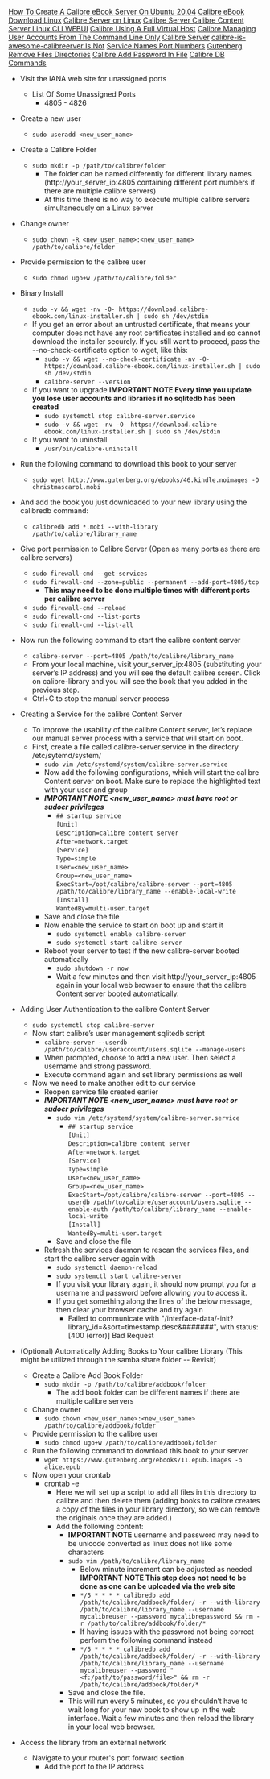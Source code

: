 [How To Create A Calibre eBook Server On Ubuntu 20.04](https://www.digitalocean.com/community/tutorials/how-to-create-a-calibre-ebook-server-on-ubuntu-20-04)
[Calibre eBook Download Linux](https://calibre-ebook.com/download_linux)
[Calibre Server on Linux](https://gist.github.com/plembo/337f323e53486cbdb03100692ae8c892)
[Calibre Server Calibre Content Server Linux CLI WEBUI](https://www.youtube.com/watch?v=N1hwEfa9W1s)
[Calibre Using A Full Virtual Host](https://manual.calibre-ebook.com/server.html#using-a-full-virtual-host)
[Calibre Managing User Accounts From The Command Line Only](https://manual.calibre-ebook.com/server.html#managing-user-accounts-from-the-command-line-only)
[Calibre Server](https://manual.calibre-ebook.com/generated/en/calibre-server.html)
[calibre-is-awesome-calibreerver Is Not](https://grantwinney.com/calibre-is-awesome-calibre-server-is-not/)
[Service Names Port Numbers](https://www.iana.org/assignments/service-names-port-numbers/service-names-port-numbers.xhtml?&page=86)
[Gutenberg](https://www.gutenberg.org/)
[Remove Files Directories](https://linuxhandbook.com/remove-files-directories/)
[Calibre Add Password In File](https://www.mobileread.com/forums/showthread.php?p=3645101)
[Calibre DB Commands](https://manual.calibre-ebook.com/generated/en/calibredb.html#id1)

* Visit the IANA web site for unassigned ports
  * List Of Some Unassigned Ports
    * 4805 - 4826

* Create a new user
  * `sudo useradd <new_user_name>`
* Create a Calibre Folder
  * `sudo mkdir -p /path/to/calibre/folder`
    * The folder can be named differently for different library names (http://your_server_ip:4805 containing different port numbers if there are multiple calibre servers)
    * At this time there is no way to execute multiple calibre servers simultaneously on a Linux server
* Change owner
  * `sudo chown -R <new_user_name>:<new_user_name> /path/to/calibre/folder`
* Provide permission to the calibre user
  * `sudo chmod ugo+w /path/to/calibre/folder`

* Binary Install
  * `sudo -v && wget -nv -O- https://download.calibre-ebook.com/linux-installer.sh | sudo sh /dev/stdin`
  * If you get an error about an untrusted certificate, that means your computer does not have any root certificates installed and so cannot download the installer securely. If you still want to proceed, pass the --no-check-certificate option to wget, like this:
    * `sudo -v && wget --no-check-certificate -nv -O- https://download.calibre-ebook.com/linux-installer.sh | sudo sh /dev/stdin`
    * `calibre-server --version`
  * If you want to upgrade **IMPORTANT NOTE Every time you update you lose user accounts and libraries if no sqlitedb has been created**
    * `sudo systemctl stop calibre-server.service`
    * `sudo -v && wget -nv -O- https://download.calibre-ebook.com/linux-installer.sh | sudo sh /dev/stdin`
  * If you want to uninstall
    * `/usr/bin/calibre-uninstall`
* Run the following command to download this book to your server
  * `sudo wget http://www.gutenberg.org/ebooks/46.kindle.noimages -O christmascarol.mobi`
* And add the book you just downloaded to your new library using the calibredb command:
  * `calibredb add *.mobi --with-library /path/to/calibre/library_name`
* Give port permission to Calibre Server (Open as many ports as there are calibre servers)
  * `sudo firewall-cmd --get-services`
  * `sudo firewall-cmd --zone=public --permanent --add-port=4805/tcp`
    * **This may need to be done multiple times with different ports per calibre server**
  * `sudo firewall-cmd --reload`
  * `sudo firewall-cmd --list-ports`
  * `sudo firewall-cmd --list-all`
* Now run the following command to start the calibre content server
  * `calibre-server --port=4805 /path/to/calibre/library_name`
  * From your local machine, visit your_server_ip:4805 (substituting your server’s IP address) and you will see the default calibre screen. Click on calibre-library and you will see the book that you added in the previous step.
  * Ctrl+C to stop the manual server process
* Creating a Service for the calibre Content Server
  * To improve the usability of the calibre Content server, let’s replace our manual server process with a service that will start on boot.
  * First, create a file called calibre-server.service in the directory /etc/sytemd/system/
    * `sudo vim /etc/systemd/system/calibre-server.service`
    * Now add the following configurations, which will start the calibre Content server on boot. Make sure to replace the highlighted text with your user and group
    * ***IMPORTANT NOTE <new_user_name> must have root or sudoer privileges***
      * `## startup service`<br />
        `[Unit]`<br />
        `Description=calibre content server`<br />
        `After=network.target`<br />
        `[Service]`<br />
        `Type=simple`<br />
        `User=<new_user_name>`<br />
        `Group=<new_user_name>`<br />
        `ExecStart=/opt/calibre/calibre-server --port=4805 /path/to/calibre/library_name --enable-local-write`<br />
        `[Install]`<br />
        `WantedBy=multi-user.target`
    * Save and close the file
    * Now enable the service to start on boot up and start it
      * `sudo systemctl enable calibre-server`
      * `sudo systemctl start calibre-server`
    * Reboot your server to test if the new calibre-server booted automatically
      * `sudo shutdown -r now`
      * Wait a few minutes and then visit http://your_server_ip:4805 again in your local web browser to ensure that the calibre Content server booted automatically.
* Adding User Authentication to the calibre Content Server
  * `sudo systemctl stop calibre-server`
  * Now start calibre’s user management sqlitedb script
    * `calibre-server --userdb /path/to/calibre/useraccount/users.sqlite --manage-users`
    * When prompted, choose to add a new user. Then select a username and strong password.
    * Execute command again and set library permissions as well
  * Now we need to make another edit to our service
    * Reopen service file created earlier
    * ***IMPORTANT NOTE <new_user_name> must have root or sudoer privileges***
      * `sudo vim /etc/systemd/system/calibre-server.service`
        * `## startup service`<br />
          `[Unit]`<br />
          `Description=calibre content server`<br />
          `After=network.target`<br />
          `[Service]`<br />
          `Type=simple`<br />
          `User=<new_user_name>`<br />
          `Group=<new_user_name>`<br />
          `ExecStart=/opt/calibre/calibre-server --port=4805 --userdb /path/to/calibre/useraccount/users.sqlite --enable-auth /path/to/calibre/library_name --enable-local-write`<br />
          `[Install]`<br />
          `WantedBy=multi-user.target`
      * Save and close the file
    * Refresh the services daemon to rescan the services files, and start the calibre server again with
      * `sudo systemctl daemon-reload`
      * `sudo systemctl start calibre-server`
      * If you visit your library again, it should now prompt you for a username and password before allowing you to access it.
      * If you get something along the lines of the below message, then clear your browser cache and try again
        * Failed to communicate with "/interface-data/<libnam>-init?library_id=<libnam>&sort=timestamp.desc&#######", with status: [400 (error)] Bad Request
* (Optional) Automatically Adding Books to Your calibre Library (This might be utilized through the samba share folder -- Revisit)
  * Create a Calibre Add Book Folder
    * `sudo mkdir -p /path/to/calibre/addbook/folder`
      * The add book folder can be different names if there are multiple calibre servers
  * Change owner
    * `sudo chown <new_user_name>:<new_user_name> /path/to/calibre/addbook/folder`
  * Provide permission to the calibre user
    * `sudo chmod ugo+w /path/to/calibre/addbook/folder`
  * Run the following command to download this book to your server
    * `wget https://www.gutenberg.org/ebooks/11.epub.images -o alice.epub`
  * Now open your crontab
    * crontab -e
      * Here we will set up a script to add all files in this directory to calibre and then delete them (adding books to calibre creates a copy of the files in your library directory, so we can remove the originals once they are added.)
      * Add the following content:
        * **IMPORTANT NOTE** username and password may need to be unicode converted as linux does not like some characters
        * `sudo vim /path/to/calibre/library_name`
          * Below minute increment can be adjusted as needed **IMPORTANT NOTE This step does not need to be done as one can be uploaded via the web site**
          * `*/5 * * * * calibredb add /path/to/calibre/addbook/folder/ -r --with-library /path/to/calibre/library_name --username mycalibreuser --password mycalibrepassword && rm -r /path/to/calibre/addbook/folder/*`
          * If having issues with the password not being correct perform the following command instead
          * `*/5 * * * * calibredb add /path/to/calibre/addbook/folder/ -r --with-library /path/to/calibre/library_name --username mycalibreuser --password "<f:/path/to/password/file>" && rm -r /path/to/calibre/addbook/folder/*`
        * Save and close the file.
        * This will run every 5 minutes, so you shouldn’t have to wait long for your new book to show up in the web interface. Wait a few minutes and then reload the library in your local web browser.
* Access the library from an external network
  * Navigate to your router's port forward section
    * Add the port to the IP address
